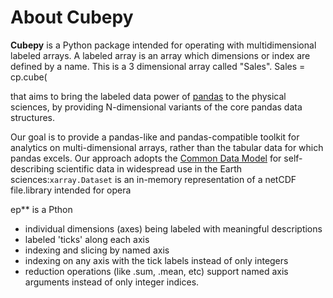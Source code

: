 # About Cubepy

**Cubepy** is a Python package intended for operating with multidimensional labeled arrays. A labeled array is an array which dimensions or index are defined by a name.
This is a 3 dimensional array called "Sales".
Sales = cp.cube(


that aims to bring the labeled data power of  [pandas](http://pandas.pydata.org/)  to the physical sciences, by providing N-dimensional variants of the core pandas data structures.

Our goal is to provide a pandas-like and pandas-compatible toolkit for analytics on multi-dimensional arrays, rather than the tabular data for which pandas excels. Our approach adopts the  [Common Data Model](http://www.unidata.ucar.edu/software/thredds/current/netcdf-java/CDM)  for self- describing scientific data in widespread use in the Earth sciences:`xarray.Dataset`  is an in-memory representation of a netCDF file.library intended for opera

ep** is a Pthon 
-   individual dimensions (axes) being labeled with meaningful descriptions
-   labeled 'ticks' along each axis
-   indexing and slicing by named axis
-   indexing on any axis with the tick labels instead of only integers
-   reduction operations (like .sum, .mean, etc) support named axis arguments instead of only integer indices.
<!--stackedit_data:
eyJoaXN0b3J5IjpbMjgxNzY1NDQ2LC03NjUwNjc1NDUsOTI1OD
A5NTg3LDE4ODg4MzY0MTIsLTE2ODg2NTE2ODAsLTY1ODA1MzAw
MCwxMzkyOTMzODg0LDE2MTk1ODk3NSwxNTQ0MDA2NDEsLTEyNj
c3MDU5NjcsLTI0MzgyMDMyOCwxNDIyMTc0NDA2LC0xMzAzNDA0
NTE4LDQ2NjIyNDI2MCw5MDE1MzgwOTYsMjY4MjE0NjM2XX0=
-->